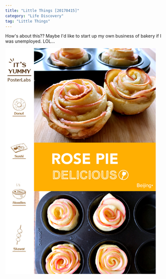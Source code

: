 ```yaml
---
title: "Little Things [20170415]"
category: "Life Discovery"
tag: "Little Things"
---
```


How's about this?? Maybe I'd like to start up my own business of bakery if I was unemployed. LOL...

<img class="img-responsive center-block" src="https://raw.githubusercontent.com/joshua19881228/my_blogs/master/Life_Discovery/Little_Things/figures/20170415.jpg" alt="" width="480"/>